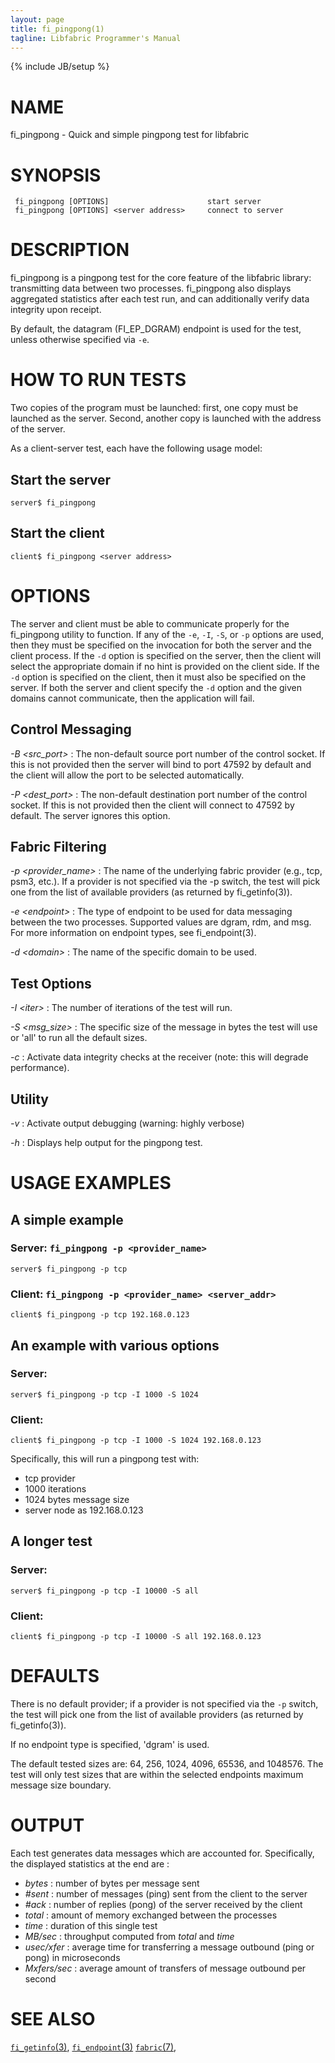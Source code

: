 ```yaml
---
layout: page
title: fi_pingpong(1)
tagline: Libfabric Programmer's Manual
---
```

{% include JB/setup %}


# NAME

fi_pingpong  \- Quick and simple pingpong test for libfabric


# SYNOPSIS
```
 fi_pingpong [OPTIONS]						start server
 fi_pingpong [OPTIONS] <server address>		connect to server
```


# DESCRIPTION

fi_pingpong is a pingpong test for the core feature of the libfabric library:
transmitting data between two processes. fi_pingpong also displays aggregated
statistics after each test run, and can additionally verify data integrity upon
receipt.

By default, the datagram (FI_EP_DGRAM) endpoint is used for the test, unless
otherwise specified via `-e`.

# HOW TO RUN TESTS

Two copies of the program must be launched: first, one copy must be launched as
the server. Second, another copy is launched with the address of the server.

As a client-server test, each have the following usage model:

## Start the server
```
server$ fi_pingpong
```

## Start the client
```
client$ fi_pingpong <server address>
```


# OPTIONS

The server and client must be able to communicate properly for the fi_pingpong
utility to function. If any of the `-e`, `-I`, `-S`, or `-p` options are used,
then they must be specified on the invocation for both the server and the
client process. If the `-d` option is specified on the server, then the client
will select the appropriate domain if no hint is provided on the client side.
If the `-d` option is specified on the client, then it must also be specified
on the server. If both the server and client specify the `-d` option and the
given domains cannot communicate, then the application will fail.

## Control Messaging

*-B \<src_port\>*
: The non-default source port number of the control socket. If this is not
  provided then the server will bind to port 47592 by default and the client
  will allow the port to be selected automatically.

*-P \<dest_port\>*
: The non-default destination port number of the control socket. If this is not
  provided then the client will connect to 47592 by default. The server ignores
  this option.

## Fabric Filtering

*-p \<provider_name\>*
: The name of the underlying fabric provider (e.g., tcp, psm3, etc.).
  If a provider is not specified via the -p switch, the test will pick one from
  the list of available providers (as returned by fi_getinfo(3)).

*-e \<endpoint\>*
: The type of endpoint to be used for data messaging between the two processes.
  Supported values are dgram, rdm, and msg. For more information on endpoint
  types, see fi_endpoint(3).

*-d \<domain\>*
: The name of the specific domain to be used.

## Test Options

*-I \<iter\>*
: The number of iterations of the test will run.

*-S \<msg_size\>*
: The specific size of the message in bytes the test will use or 'all' to run
  all the default sizes.

*-c*
: Activate data integrity checks at the receiver (note: this will degrade
  performance).

## Utility

*-v*
: Activate output debugging (warning: highly verbose)

*-h*
: Displays help output for the pingpong test.


# USAGE EXAMPLES

## A simple example

### Server: `fi_pingpong -p <provider_name>`
`server$ fi_pingpong -p tcp`

### Client: `fi_pingpong -p <provider_name> <server_addr>`
`client$ fi_pingpong -p tcp 192.168.0.123`

## An example with various options

### Server:
`server$ fi_pingpong -p tcp -I 1000 -S 1024`

### Client:
`client$ fi_pingpong -p tcp -I 1000 -S 1024 192.168.0.123`


Specifically, this will run a pingpong test with:

- tcp provider
- 1000 iterations
- 1024 bytes message size
- server node as 192.168.0.123

## A longer test

### Server:
`server$ fi_pingpong -p tcp -I 10000 -S all`

### Client:
`client$ fi_pingpong -p tcp -I 10000 -S all 192.168.0.123`


# DEFAULTS

There is no default provider; if a provider is not specified via the `-p`
switch, the test will pick one from the list of available providers (as
returned by fi_getinfo(3)).

If no endpoint type is specified, 'dgram' is used.

The default tested sizes are:  64, 256, 1024, 4096, 65536, and 1048576. The
test will only test sizes that are within the selected endpoints maximum
message size boundary.

# OUTPUT

Each test generates data messages which are accounted for. Specifically, the
displayed statistics at the end are :

 - *bytes*          : number of bytes per message sent
 - *#sent*          : number of messages (ping) sent from the client to the
                      server
 - *#ack*           : number of replies (pong) of the server received by the
                      client
 - *total*          : amount of memory exchanged between the processes
 - *time*           : duration of this single test
 - *MB/sec*         : throughput computed from *total* and *time*
 - *usec/xfer*      : average time for transferring a message outbound (ping or
                      pong) in microseconds
 - *Mxfers/sec*     : average amount of transfers of message outbound per
                      second

# SEE ALSO

[`fi_getinfo`(3)](fi_getinfo.3.html),
[`fi_endpoint`(3)](fi_endpoint.3.html)
[`fabric`(7)](fabric.7.html),
